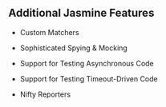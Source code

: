 ## Additional Jasmine Features

- Custom Matchers

- Sophisticated Spying & Mocking

- Support for Testing Asynchronous Code

- Support for Testing Timeout-Driven Code

- Nifty Reporters
